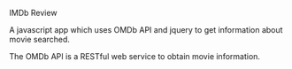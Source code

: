 IMDb Review

A javascript app which uses OMDb API and jquery to get information about movie searched.

The OMDb API is a RESTful web service to obtain movie information.
